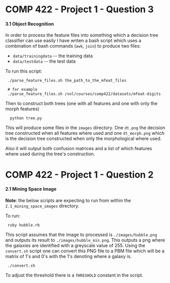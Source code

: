 # COMP 422 - Project 1 - Question 3

#### 3.1 Object Recognition

In order to process the feature files into something which a decision tree classifier can use easily I have writen a bash script which uses a combination of bash commands (`awk`, `join`) to produce two files:

* `data/trainingdata`  -- the training data
* `data/testdata`      -- the test data

To run this script:
```
 ./parse_feature_files.sh the_path_to_the_mfeat_files

 # for example
 ./parse_feature_files.sh /vol/courses/comp422/datasets/mfeat-digits
```

Then to construct both trees (one with all features and one with only the morph features)
```
  python tree.py
```

This will produce some files in the `images` directory.  One `dt.png` the decision tree constructed when all features where used and one `dt_morph.png` which is the decision tree constructed when only the morphological where used.

Also it will output both confusion matrices and a list of which features where used during the tree's construction.


# COMP 422 - Project 1 - Question 2

#### 2.1 Mining Space Image

**Note**: the below scripts are expecting to run from within the `2.1_mining_space_images` directory.


To run:
```
 ruby hubble.rb
```

This script assumes that the image to processed is `./images/hubble.png` and outputs its result to `./images/hubble_min.png`.  This outputs a png where the galaxies are identified with a greyscale value of 255.  Using the `convert.sh` script one can convert this PNG file to a PBM file which will be a matrix of 1's and 0's with the 1's denoting where a galaxy is.

```
 ./convert.sh
```

To adjust the threshold there is a `THRESHOLD` constant in the script.
